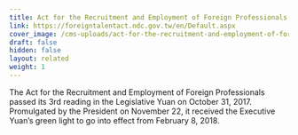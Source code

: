 ```yaml
---
title: Act for the Recruitment and Employment of Foreign Professionals
link: https://foreigntalentact.ndc.gov.tw/en/Default.aspx
cover_image: /cms-uploads/act-for-the-recruitment-and-employment-of-foreign-professionals-03.jpg
draft: false
hidden: false
layout: related
weight: 1
---
```

The Act for the Recruitment and Employment of Foreign Professionals passed its 3rd reading in the Legislative Yuan on October 31, 2017. Promulgated by the President on November 22, it received the Executive Yuan’s green light to go into effect from February 8, 2018.
